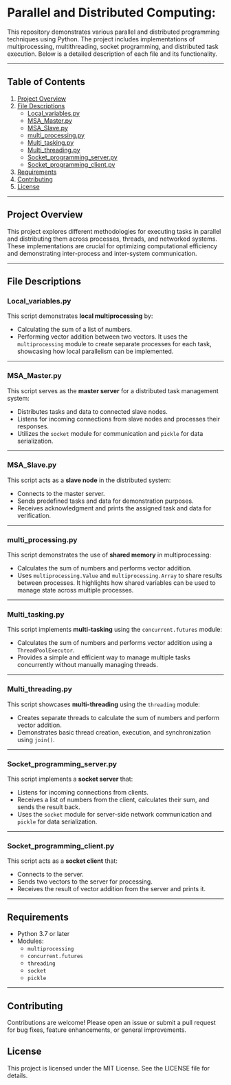 # Parallel and Distributed Computing: 

This repository demonstrates various parallel and distributed programming techniques using Python. The project includes implementations of multiprocessing, multithreading, socket programming, and distributed task execution. Below is a detailed description of each file and its functionality.

---

## Table of Contents
1. [Project Overview](#project-overview)
2. [File Descriptions](#file-descriptions)
   - [Local_variables.py](#local_variablespy)
   - [MSA_Master.py](#msa_masterpy)
   - [MSA_Slave.py](#msa_slavepy)
   - [multi_processing.py](#multi_processingpy)
   - [Multi_tasking.py](#multi_taskingpy)
   - [Multi_threading.py](#multi_threadingpy)
   - [Socket_programming_server.py](#socket_programming_serverpy)
   - [Socket_programming_client.py](#socket_programming_clientpy)
3. [Requirements](#requirements)
4. [Contributing](#contributing)
5. [License](#license)

---

## Project Overview

This project explores different methodologies for executing tasks in parallel and distributing them across processes, threads, and networked systems. These implementations are crucial for optimizing computational efficiency and demonstrating inter-process and inter-system communication.

---

## File Descriptions

### Local_variables.py
This script demonstrates **local multiprocessing** by:
- Calculating the sum of a list of numbers.
- Performing vector addition between two vectors.
It uses the `multiprocessing` module to create separate processes for each task, showcasing how local parallelism can be implemented.

---

### MSA_Master.py
This script serves as the **master server** for a distributed task management system:
- Distributes tasks and data to connected slave nodes.
- Listens for incoming connections from slave nodes and processes their responses.
- Utilizes the `socket` module for communication and `pickle` for data serialization.

---

### MSA_Slave.py
This script acts as a **slave node** in the distributed system:
- Connects to the master server.
- Sends predefined tasks and data for demonstration purposes.
- Receives acknowledgment and prints the assigned task and data for verification.

---

### multi_processing.py
This script demonstrates the use of **shared memory** in multiprocessing:
- Calculates the sum of numbers and performs vector addition.
- Uses `multiprocessing.Value` and `multiprocessing.Array` to share results between processes.
It highlights how shared variables can be used to manage state across multiple processes.

---

### Multi_tasking.py
This script implements **multi-tasking** using the `concurrent.futures` module:
- Calculates the sum of numbers and performs vector addition using a `ThreadPoolExecutor`.
- Provides a simple and efficient way to manage multiple tasks concurrently without manually managing threads.

---

### Multi_threading.py
This script showcases **multi-threading** using the `threading` module:
- Creates separate threads to calculate the sum of numbers and perform vector addition.
- Demonstrates basic thread creation, execution, and synchronization using `join()`.

---

### Socket_programming_server.py
This script implements a **socket server** that:
- Listens for incoming connections from clients.
- Receives a list of numbers from the client, calculates their sum, and sends the result back.
- Uses the `socket` module for server-side network communication and `pickle` for data serialization.

---

### Socket_programming_client.py
This script acts as a **socket client** that:
- Connects to the server.
- Sends two vectors to the server for processing.
- Receives the result of vector addition from the server and prints it.

---

## Requirements

- Python 3.7 or later
- Modules:
  - `multiprocessing`
  - `concurrent.futures`
  - `threading`
  - `socket`
  - `pickle`

---

## Contributing
Contributions are welcome! Please open an issue or submit a pull request for bug fixes, feature enhancements, or general improvements.

## License
This project is licensed under the MIT License. See the LICENSE file for details.
